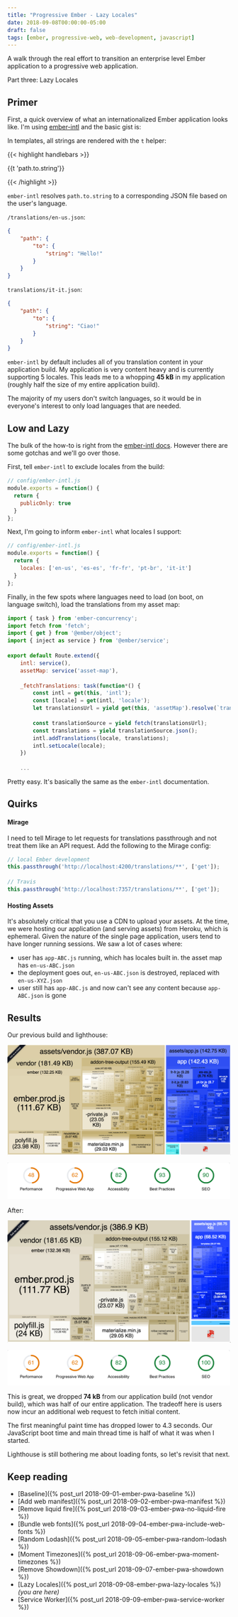 ```yaml
---
title: "Progressive Ember - Lazy Locales"
date: 2018-09-08T00:00:00-05:00
draft: false
tags: [ember, progressive-web, web-development, javascript]
---
```


A walk through the real effort to transition an enterprise level Ember application to a progressive web application.

Part three: Lazy Locales
<!--more-->

## Primer
First, a quick overview of what an internationalized Ember application looks like. I'm using [ember-intl](https://github.com/ember-intl/ember-intl) and the basic gist is:

In templates, all strings are rendered with the `t` helper:

{{< highlight handlebars >}}
<p>{{t 'path.to.string'}}</p>
{{< /highlight >}}

`ember-intl` resolves `path.to.string` to a corresponding JSON file based on the user's language.

`/translations/en-us.json`:
```json
{
    "path": {
        "to": {
            "string": "Hello!"
        }
    }
}
```

`translations/it-it.json`:
```json
{
    "path": {
        "to": {
            "string": "Ciao!"
        }
    }
}
```

`ember-intl` by default includes all of you translation content in your application build. My application is very content heavy and is currently supporting 5 locales. This leads me to a whopping **45 kB** in my application (roughly half the size of my entire application build).

The majority of my users don't switch languages, so it would be in everyone's interest to only load languages that are needed.

## Low and Lazy
The bulk of the how-to is right from the [ember-intl docs](https://github.com/ember-intl/ember-intl/blob/2.x/docs/asynchronously-loading-translations.md). However there are some gotchas and we'll go over those.

First, tell `ember-intl` to exclude locales from the build:

```javascript
// config/ember-intl.js
module.exports = function() {
  return {
    publicOnly: true
  }
};
```

Next, I'm going to inform `ember-intl` what locales I support:

```javascript
// config/ember-intl.js
module.exports = function() {
  return {
    locales: ['en-us', 'es-es', 'fr-fr', 'pt-br', 'it-it']
  }
};
```

Finally, in the few spots where languages need to load (on boot, on language switch), load the translations from my asset map:

```javascript
import { task } from 'ember-concurrency';
import fetch from 'fetch';
import { get } from '@ember/object';
import { inject as service } from '@ember/service';

export default Route.extend({
    intl: service(),
    assetMap: service('asset-map'),

    _fetchTranslations: task(function*() {
        const intl = get(this, 'intl');
        const [locale] = get(intl, 'locale');
        let translationsUrl = yield get(this, 'assetMap').resolve(`translations/${locale}.json`);

        const translationSource = yield fetch(translationsUrl);
        const translations = yield translationSource.json();
        intl.addTranslations(locale, translations);
        intl.setLocale(locale);
    })

    ...
```

Pretty easy. It's basically the same as the `ember-intl` documentation.

## Quirks

#### Mirage
I need to tell Mirage to let requests for translations passthrough and not treat them like an API request. Add the following to the Mirage config:

```javascript
// local Ember development
this.passthrough('http://localhost:4200/translations/**', ['get']);

// Travis
this.passthrough('http://localhost:7357/translations/**', ['get']);
```

#### Hosting Assets
It's absolutely critical that you use a CDN to upload your assets. At the time, we were hosting our application (and serving assets) from Heroku, which is ephemeral. Given the nature of the single page application, users tend to have longer running sessions. We saw a lot of cases where:

- user has `app-ABC.js` running, which has locales built in. the asset map has `en-us-ABC.json`
- the deployment goes out, `en-us-ABC.json` is destroyed, replaced with `en-us-XYZ.json`
- user still has `app-ABC.js` and now can't see any content because `app-ABC.json` is gone

## Results
Our previous build and lighthouse:

![Post-Showdown - Build](images/post-showdown-build.png "Post-Showdown - Build")

![Post-Showdown - Lighthouse](images/showdown-mono-lighthouse.png "Post-Showdown - Lighthouse")

After:

![Lazy Locales - Build](images/lazy-locales-build.png "Lazy Locales - Build")

![Lazy Locales - Lighthouse](images/lazy-locales-lighthouse.png "Lazy Locales - Lighthouse")

This is great, we dropped **74 kB** from our application build (not vendor build), which was half of our entire application. The tradeoff here is users now incur an additional web request to fetch initial content.

The first meaningful paint time has dropped lower to 4.3 seconds. Our JavaScript boot time and main thread time is half of what it was when I started.

Lighthouse is still bothering me about loading fonts, so let's revisit that next.

## Keep reading
- [Baseline]({% post_url 2018-09-01-ember-pwa-baseline %})
- [Add web manifest]({% post_url 2018-09-02-ember-pwa-manifest %})
- [Remove liquid fire]({% post_url 2018-09-03-ember-pwa-no-liquid-fire %}) 
- [Bundle web fonts]({% post_url 2018-09-04-ember-pwa-include-web-fonts %}) 
- [Random Lodash]({% post_url 2018-09-05-ember-pwa-random-lodash %})
- [Moment Timezones]({% post_url 2018-09-06-ember-pwa-moment-timezones %})
- [Remove Showdown]({% post_url 2018-09-07-ember-pwa-showdown %}) 
- [Lazy Locales]({% post_url 2018-09-08-ember-pwa-lazy-locales %}) _(you are here)_
- [Service Worker]({% post_url 2018-09-09-ember-pwa-service-worker %})